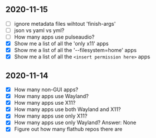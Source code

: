 ## 2020-11-15

- [ ] ignore metadata files wihtout 'finish-args'
- [ ] json vs yaml vs yml?
- [ ] How many apps use pulseaudio?
- [x] Show me a list of all the 'only x11' apps
- [x] Show me a list of all the '--filesystem=home' apps
- [x] Show me a list of all the `<insert permission here>` apps

## 2020-11-14

- [x] How many non-GUI apps?
- [x] How many apps use Wayland?
- [x] How many apps use X11?
- [x] How many apps use both Wayland and X11?
- [x] How many apps use only X11?
- [x] How many apps use only Wayland? Answer: None
- [x] Figure out how many flathub repos there are
